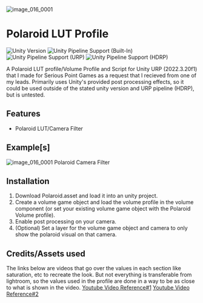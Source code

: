 ![image_016_0001](https://github.com/user-attachments/assets/6b34e86b-e44d-486b-98d8-56b330e6d68c)

# Polaroid LUT Profile
![Unity Version](https://img.shields.io/badge/Unity-2021.3%36LTS%2B-blueviolet?logo=unity)
![Unity Pipeline Support (Built-In)](https://img.shields.io/badge/BiRP_❌-darkgreen?logo=unity)
![Unity Pipeline Support (URP)](https://img.shields.io/badge/URP_✔️-blue?logo=unity)
![Unity Pipeline Support (HDRP)](https://img.shields.io/badge/HDRP_❌-darkred?logo=unity)

A Polaroid LUT profile/Volume Profile and Script for Unity URP (2022.3.20f1) that I made for Serious Point Games as a request that I recieved from
one of my leads. Primarily uses Unity's provided post processing effects, so it could be used outside of the stated unity version and 
URP pipeline (HDRP), but is untested.

## Features
- Polaroid LUT/Camera Filter

## Example[s]
![image_016_0001](https://github.com/user-attachments/assets/6b34e86b-e44d-486b-98d8-56b330e6d68c)
Polaroid Camera Filter

## Installation
1. Download Polaroid.asset and load it into an unity project.
2. Create a volume game object and load the volume profile in the volume component (or set your existing volume game object with the Polaroid Volume profile).
3. Enable post processing on your camera.
4. (Optional) Set a layer for the volume game object and camera to only show the polaroid visual on that camera.

## Credits/Assets used
The links below are videos that go over the values in each section like saturation, etc to recreate the look.
But not everything is transferable from lightroom, so the values used in the profile are done in a way to be as close
to what is shown in the video.
[Youtube Video Reference#1](https://www.youtube.com/watch?v=D57G3lxi8gI)
[Youtube Video Reference#2](https://www.youtube.com/watch?v=79KQoiHnRhk)
